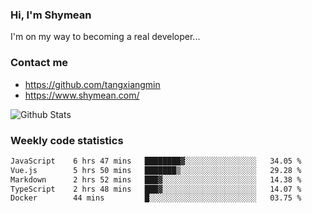 ### Hi, I'm Shymean

I'm on my way to becoming a real developer...

### Contact me

- <https://github.com/tangxiangmin>
- <https://www.shymean.com/>

![Github Stats](https://github-readme-stats.vercel.app/api?username=tangxiangmin&show_icons=true&theme=dark)


###  Weekly code statistics

<!--START_SECTION:waka-->

```txt
JavaScript    6 hrs 47 mins   ████████▓░░░░░░░░░░░░░░░░   34.05 %
Vue.js        5 hrs 50 mins   ███████▒░░░░░░░░░░░░░░░░░   29.28 %
Markdown      2 hrs 52 mins   ███▓░░░░░░░░░░░░░░░░░░░░░   14.38 %
TypeScript    2 hrs 48 mins   ███▓░░░░░░░░░░░░░░░░░░░░░   14.07 %
Docker        44 mins         █░░░░░░░░░░░░░░░░░░░░░░░░   03.75 %
```

<!--END_SECTION:waka-->